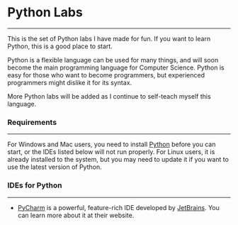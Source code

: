 # Python Labs
-----------------
This is the set of Python labs I have made for fun. If you want to learn Python, this is a good place to start.

Python is a flexible language can be used for many things, and will soon become the main programming language for Computer Science. Python is easy for those who want to become programmers, but experienced programmers might dislike it for its syntax.

More Python labs will be added as I continue to self-teach myself this language.

### Requirements
-----------------
For Windows and Mac users, you need to install [Python](https://www.python.org) before you can start, or the IDEs listed below will not run properly. For Linux users, it is already installed to the system, but you may need to update it if you want to use the latest version of Python.

### IDEs for Python
-----------------

* [PyCharm](http://www.jetbrains.com/pycharm/) is a powerful, feature-rich IDE developed by [JetBrains](http://jetbrains.com/). You can learn more about it at their website.
